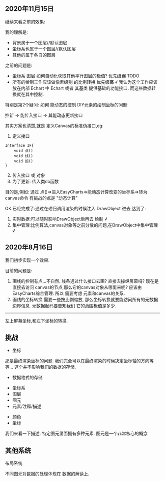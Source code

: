 

## 2020年11月15日
继续来看之前的效果:

我的理解是:
- 背景属于一个图层//默认图层
- 坐标系也属于一个图层//默认图层
- 其他的属于各自的图层

之前的问题是:
- 坐标系 图层 如何自动化获取其他平行图层的极值?  优先级**弱** TODO
- 所有的绘制工作应该做像素级别 的比例转换        优先级**高** √
我认为这个工作应该放在内部 Echart 中
Echart 或者 其基类 提供基础的功能接口.
而这些数据转换就在其中控制.


特别是第2个疑问:
如何 能动态的控制 DIY元素的绘制坐标的问题:

控新 => 能传入接口 => 其能动态更新接口

其实方案也清楚,就是 定义Canvas的标准伪接口,eg:
1. 定义接口
```TS
Interface IF{
    void 点()
    void 线()
    void 弧()
}
```
2. 传入接口 或 对象
3. 为了更新: 传入类cb函数

目的是,例如: 
通过 点()=>进入EasyCharts=>能动态计算改变的坐标系=>转为canvas命令
有挑战的点是 "动态计算"

OK.已经完成了:通过在递归调用渲染的时候注入 DrawObject 进去,达到了:
1. 实时数据:可以随时影响DrawObject后再去 绘制   √
2. 集中管理:比例算法,canvas对象等之前分散的问题,在DrawObject中集中管理 √


## 2020年8月16日
我们初步实现一个效果.

目前的问题是:

1. 画线的控制有点...不自然.
线条通过什么接口去画?
直接去操纵屏幕吗?
现在是直接去访问 canvas的节点,那么它的canvas对象从哪里来呢?
应该由EasyCharts综合管理.
所以 需要考虑 元素和canvas的关系.
2. 画线的坐标转换
需要一些按比例缩放,
那么坐标转换就要能访问所有的元数据边界信息.
元数据起码要告知我们 它的范围极值是多少.



---------------

左上屏幕坐标,和左下坐标的转换.

## 挑战

- 坐标

那是最终渲染坐标的问题.
我们完全可以在最终渲染的时候决定坐标轴的方向等等...
这个并不影响我们的数据的存储.

- 数据格式的存储

* 坐标系
* 图层
* 图元
* 元素/注释/描述

- 颜色
- 坐标

我们来看一下描述:
特定图元里面拥有多种元素.
图元是一个非常核心的概念

## 其他系统

布局系统

不同图元对数据的处理体现在 数据的解读上.
